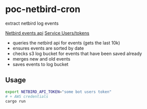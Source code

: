 # poc-netbird-cron
extract netbird log events

[Netbird events api](https://docs.netbird.io/api/resources/events)
[Service Users/tokens](https://app.netbird.io/team/service-users)

- queries the netbird api for events (gets the last 10k)
- ensures events are sorted by date
- checks s3 log bucket for events that have been saved already
- merges new and old events
- saves events to log bucket

## Usage

```bash
export NETBIRD_API_TOKEN="some bot users token"
# + AWS credentials
cargo run
```
